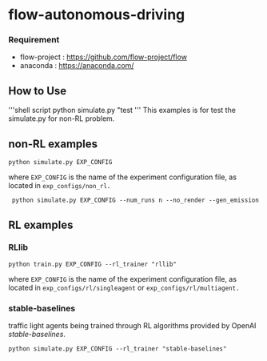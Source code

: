 # flow-autonomous-driving
### Requirement
- flow-project : https://github.com/flow-project/flow
- anaconda : https://anaconda.com/

## How to Use
'''shell script
python simulate.py "test
'''
This examples is for test the simulate.py for non-RL problem.

## non-RL examples

```shell script
python simulate.py EXP_CONFIG 
```
where `EXP_CONFIG` is the name of the experiment configuration file, as located in `exp_configs/non_rl.`

```shell script
 python simulate.py EXP_CONFIG --num_runs n --no_render --gen_emission
```

## RL examples 

### RLlib

```shell script
python train.py EXP_CONFIG --rl_trainer "rllib"
```
where `EXP_CONFIG` is the name of the experiment configuration file, as located in `exp_configs/rl/singleagent` or  `exp_configs/rl/multiagent.`

### stable-baselines
traffic light agents being trained through RL algorithms provided by OpenAI *stable-baselines*.

```shell script
python simulate.py EXP_CONFIG --rl_trainer "stable-baselines"
```
